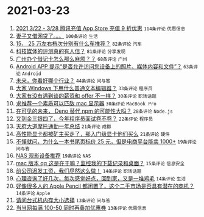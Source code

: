 # 2021-03-23

1. [2021 3/22 - 3/28 腾讯充值 App Store 充值 9 折优惠](https://www.v2ex.com/t/764122) `114条评论` `优惠信息`
1. [妻子又借网贷了。。。](https://www.v2ex.com/t/764250) `100条评论` `生活`
1. [15， 25 万左右档次分别有什么车推荐？](https://www.v2ex.com/t/764121) `82条评论` `汽车`
1. [科技媒体的评测真的有人信？](https://www.v2ex.com/t/764120) `81条评论` `分享发现`
1. [广州办个借记卡怎么那么麻烦？？](https://www.v2ex.com/t/764149) `68条评论` `广州`
1. [Android APP 提示“是否允许访问您设备上的照片、媒体内容和文件”？](https://www.v2ex.com/t/764119) `63条评论` `Android`
1. [未来，你看好哪个行业？](https://www.v2ex.com/t/764185) `44条评论` `问与答`
1. [大家 Windows 下用什么普通文本编辑器？](https://www.v2ex.com/t/764246) `33条评论` `程序员`
1. [大家有没有遇到谈的薪资和 offer 不一样？](https://www.v2ex.com/t/764163) `30条评论` `职场话题`
1. [求推荐一个素质可以匹敌 mac 显示器](https://www.v2ex.com/t/764154) `30条评论` `MacBook Pro`
1. [在可见的未来， Deno 替代 npm 的可能性大吗？](https://www.v2ex.com/t/764184) `28条评论` `Node.js`
1. [又到金三银四了，今年程序员面试卷不卷？](https://www.v2ex.com/t/764224) `22条评论` `程序员`
1. [天府大道摩托通勤一年总结](https://www.v2ex.com/t/764168) `21条评论` `成都`
1. [高性能显卡都被矿主买走了，那入门级显卡他们买么](https://www.v2ex.com/t/764148) `21条评论` `硬件`
1. [不懂就问，为什么一本书尾页标价 25 元，但是电商平台能卖 1000+](https://www.v2ex.com/t/764172) `19条评论` `问与答`
1. [NAS 观影设备推荐](https://www.v2ex.com/t/764124) `19条评论` `NAS`
1. [mac 版本 qq 这是在干嘛？监控我的下载记录和桌面？](https://www.v2ex.com/t/764192) `15条评论` `信息安全`
1. [前公司迟发工资，我们尽然这么做！](https://www.v2ex.com/t/764142) `14条评论` `职场话题`
1. [心理咨询了好几次，每次感觉好点，回到家，又是一堆鸡毛](https://www.v2ex.com/t/764134) `14条评论` `生活`
1. [好像很多人的 Apple Pencil 都闲置了，这个二手市场是否具有潜在的商机？](https://www.v2ex.com/t/764131) `14条评论` `Apple`
1. [请问台式机内存大小选择](https://www.v2ex.com/t/764278) `13条评论` `问与答`
1. [当当网每满 100-50 同时再叠加优惠券](https://www.v2ex.com/t/764130) `13条评论` `优惠信息`
